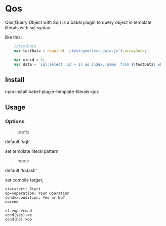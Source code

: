 # Qos

Qos(Query Object with Sql) is a babel plugin to query object in template literals with sql syntax

like this:
```js
    //testData
    var testData = require('./test/gen/test_data.js').arrayData;
```
```js
    var minid = 2;
    var data = `sql:select (id + 1) as index, name  from ${testData} where id > ${minid} and type == 'C'`
```



## Install
npm install babel-plugin-template-literals-qos

## Usage


### Options
> prefix

default:'sql:'

set template literal pattern

> mode

default:'lodash'

set compile target,

```flow
st=>start: Start
op=>operation: Your Operation
cond=>condition: Yes or No?
e=>end

st->op->cond
cond(yes)->e
cond(no)->op
```
